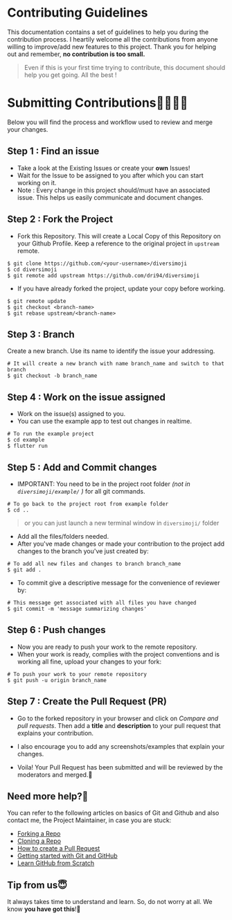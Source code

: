 # Contributing Guidelines

This documentation contains a set of guidelines to help you during the contribution process. 
I heartily welcome all the contributions from anyone willing to improve/add new features to this project. Thank you for helping out and remember,
**no contribution is too small.**

>Even if this is your first time trying to contribute, this document should help you get going. All the best !

# Submitting Contributions👩‍💻👨‍💻
Below you will find the process and workflow used to review and merge your changes.

## Step 1 : Find an issue
- Take a look at the Existing Issues or create your **own** Issues!
- Wait for the Issue to be assigned to you after which you can start working on it.
- Note : Every change in this project should/must have an associated issue. This helps us easily communicate and document changes.

## Step 2 : Fork the Project
- Fork this Repository. This will create a Local Copy of this Repository on your Github Profile. Keep a reference to the original project in `upstream` remote.
```
$ git clone https://github.com/<your-username>/diversimoji
$ cd diversimoji
$ git remote add upstream https://github.com/dri94/diversimoji
```

- If you have already forked the project, update your copy before working.
```
$ git remote update
$ git checkout <branch-name>
$ git rebase upstream/<branch-name>
```
## Step 3 : Branch
Create a new branch. Use its name to identify the issue your addressing.
```
# It will create a new branch with name branch_name and switch to that branch 
$ git checkout -b branch_name
```
## Step 4 : Work on the issue assigned
- Work on the issue(s) assigned to you. 
- You can use the example app to test out changes in realtime.
```
# To run the example project
$ cd example
$ flutter run
```

## Step 5 : Add and Commit changes
- IMPORTANT: You need to be in the project root folder _(not in `diversimoji/example/` )_ for all git commands.
```
# To go back to the project root from example folder
$ cd ..
```
  > or you can just launch a new terminal window in `diversimoji/` folder 

- Add all the files/folders needed.
- After you've made changes or made your contribution to the project add changes to the branch you've just created by:
```
# To add all new files and changes to branch branch_name
$ git add .
```
- To commit give a descriptive message for the convenience of reviewer by:
```
# This message get associated with all files you have changed
$ git commit -m 'message summarizing changes'
```
## Step 6 : Push changes
- Now you are ready to push your work to the remote repository.
- When your work is ready, complies with the project conventions and is working all fine, upload your changes to your fork:

```
# To push your work to your remote repository
$ git push -u origin branch_name
```

## Step 7 : Create the Pull Request (PR)
- Go to the forked repository in your browser and click on *Compare and pull requests*. Then add a **title** and **description** to your pull request that explains your contribution.
- I also encourage you to add any screenshots/examples that explain your changes.

- Voila! Your Pull Request has been submitted and will be reviewed by the moderators and merged.🥳

## Need more help?🤔
You can refer to the following articles on basics of Git and Github and also contact me, the Project Maintainer, in case you are stuck:
- [Forking a Repo](https://help.github.com/en/github/getting-started-with-github/fork-a-repo)
- [Cloning a Repo](https://help.github.com/en/desktop/contributing-to-projects/creating-an-issue-or-pull-request)
- [How to create a Pull Request](https://opensource.com/article/19/7/create-pull-request-github)
- [Getting started with Git and GitHub](https://towardsdatascience.com/getting-started-with-git-and-github-6fcd0f2d4ac6)
- [Learn GitHub from Scratch](https://lab.github.com/githubtraining/introduction-to-github)


## Tip from us😇
It always takes time to understand and learn. So, do not worry at all. We know **you have got this**!💪
